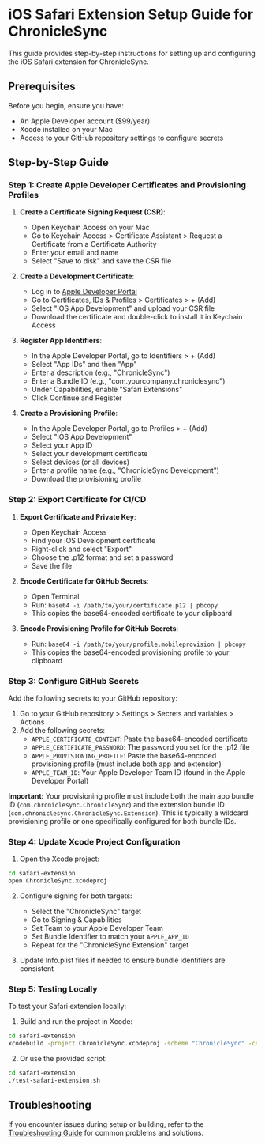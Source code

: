 # iOS Safari Extension Setup Guide for ChronicleSync

This guide provides step-by-step instructions for setting up and configuring the iOS Safari extension for ChronicleSync.

## Prerequisites

Before you begin, ensure you have:
- An Apple Developer account ($99/year)
- Xcode installed on your Mac
- Access to your GitHub repository settings to configure secrets

## Step-by-Step Guide

### Step 1: Create Apple Developer Certificates and Provisioning Profiles

1. **Create a Certificate Signing Request (CSR)**:
   - Open Keychain Access on your Mac
   - Go to Keychain Access > Certificate Assistant > Request a Certificate from a Certificate Authority
   - Enter your email and name
   - Select "Save to disk" and save the CSR file

2. **Create a Development Certificate**:
   - Log in to [Apple Developer Portal](https://developer.apple.com/account)
   - Go to Certificates, IDs & Profiles > Certificates > + (Add)
   - Select "iOS App Development" and upload your CSR file
   - Download the certificate and double-click to install it in Keychain Access

3. **Register App Identifiers**:
   - In the Apple Developer Portal, go to Identifiers > + (Add)
   - Select "App IDs" and then "App"
   - Enter a description (e.g., "ChronicleSync")
   - Enter a Bundle ID (e.g., "com.yourcompany.chroniclesync")
   - Under Capabilities, enable "Safari Extensions"
   - Click Continue and Register

4. **Create a Provisioning Profile**:
   - In the Apple Developer Portal, go to Profiles > + (Add)
   - Select "iOS App Development"
   - Select your App ID
   - Select your development certificate
   - Select devices (or all devices)
   - Enter a profile name (e.g., "ChronicleSync Development")
   - Download the provisioning profile

### Step 2: Export Certificate for CI/CD

1. **Export Certificate and Private Key**:
   - Open Keychain Access
   - Find your iOS Development certificate
   - Right-click and select "Export"
   - Choose the .p12 format and set a password
   - Save the file

2. **Encode Certificate for GitHub Secrets**:
   - Open Terminal
   - Run: `base64 -i /path/to/your/certificate.p12 | pbcopy`
   - This copies the base64-encoded certificate to your clipboard

3. **Encode Provisioning Profile for GitHub Secrets**:
   - Run: `base64 -i /path/to/your/profile.mobileprovision | pbcopy`
   - This copies the base64-encoded provisioning profile to your clipboard

### Step 3: Configure GitHub Secrets

Add the following secrets to your GitHub repository:

1. Go to your GitHub repository > Settings > Secrets and variables > Actions
2. Add the following secrets:
   - `APPLE_CERTIFICATE_CONTENT`: Paste the base64-encoded certificate
   - `APPLE_CERTIFICATE_PASSWORD`: The password you set for the .p12 file
   - `APPLE_PROVISIONING_PROFILE`: Paste the base64-encoded provisioning profile (must include both app and extension)
   - `APPLE_TEAM_ID`: Your Apple Developer Team ID (found in the Apple Developer Portal)

**Important:** Your provisioning profile must include both the main app bundle ID (`com.chroniclesync.ChronicleSync`) and the extension bundle ID (`com.chroniclesync.ChronicleSync.Extension`). This is typically a wildcard provisioning profile or one specifically configured for both bundle IDs.

### Step 4: Update Xcode Project Configuration

1. Open the Xcode project:
```bash
cd safari-extension
open ChronicleSync.xcodeproj
```

2. Configure signing for both targets:
   - Select the "ChronicleSync" target
   - Go to Signing & Capabilities
   - Set Team to your Apple Developer Team
   - Set Bundle Identifier to match your `APPLE_APP_ID`
   - Repeat for the "ChronicleSync Extension" target

3. Update Info.plist files if needed to ensure bundle identifiers are consistent

### Step 5: Testing Locally

To test your Safari extension locally:

1. Build and run the project in Xcode:
```bash
cd safari-extension
xcodebuild -project ChronicleSync.xcodeproj -scheme "ChronicleSync" -configuration Debug -sdk iphoneos -destination 'platform=iOS Simulator,name=iPhone 15' build
```

2. Or use the provided script:
```bash
cd safari-extension
./test-safari-extension.sh
```

## Troubleshooting

If you encounter issues during setup or building, refer to the [Troubleshooting Guide](./TROUBLESHOOTING.md) for common problems and solutions.